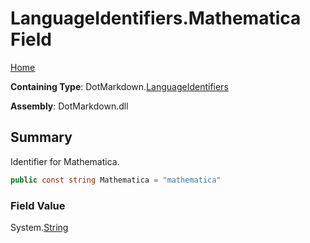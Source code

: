 <a name="_top"></a>

# LanguageIdentifiers\.Mathematica Field

[Home](../../../README.md#_top)

**Containing Type**: DotMarkdown\.[LanguageIdentifiers](../README.md#_top)

**Assembly**: DotMarkdown\.dll

## Summary

Identifier for Mathematica\.

```csharp
public const string Mathematica = "mathematica"
```

### Field Value

System\.[String](https://docs.microsoft.com/en-us/dotnet/api/system.string)